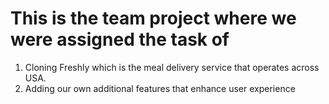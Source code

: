 # This is the team project where we were assigned the task of
1. Cloning Freshly which is the meal delivery service that operates across USA.
2. Adding our own additional features that enhance user experience  

